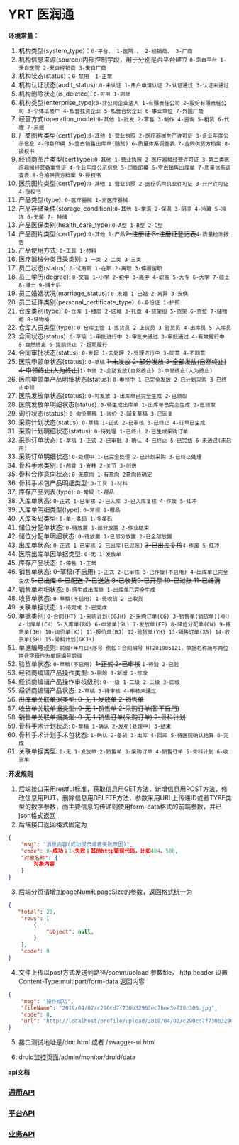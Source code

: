 # YRT 医润通

**环境常量：**
1. 机构类型(system_type)：`0-平台、 1-医院 、 2-经销商、 3-厂商`
2. 机构信息来源(source):内部控制字段，用于分别是否平台建立 `0-来自平台 1-来自医院 2-来自经销商 3-来自厂商`
3. 机构状态(status)：`0-禁用  1-正常`
4. 机构认证状态(audit_status): `0-未认证 1-用户申请认证 2-认证通过 3-认证未通过`
5. 机构删除状态(is_deleted): `0-可用 1-删除`
6. 机构类型(enterprise_type):`0-非公司企业法人 1-有限责任公司 2-股份有限责任公司 3-个体工商户 4-私营独资企业 5-私营合伙企业 6-事业单位 7-外国厂商`
7. 经营方式(operation_mode):`0-其他 1-批发 2-零售 3-制作 4-咨询 5-租赁 6-代理 7-采掘`
8. 厂商图片类型(certType):`0-其他 1-营业执照 2-医疗器械生产许可证 3-企业年度公示信息 4-印章印模 5-空白销售出库单(随货) 6-质量体系调查表 7-合同供货方档案 8-授权书`
9. 经销商图片类型(certType):`0-其他 1-营业执照 2-医疗器械经营许可证 3-第二类医疗器械经营备案凭证 4-企业年度公示信息 5-印章印模 6-空白销售出库单 7-质量体系调查表 8-合格供货方档案 9-授权书`
10. 医院图片类型(certType):`0-其他 1-营业执照 2-医疗机构执业许可证 3-开户许可证 4-授权书`
11. 产品类型(type): `0-医疗器械 1-非医疗器械`
11. 产品存储条件(storage_condition):`0-其他 1-常温 2-保温 3-阴凉 4-冷藏 5-冷冻 6-无菌 7- 特储`
12. 产品医保类别(health_care_type):`0-A型 1-B型 2-C型`
13. 产品图片类型(certType):`0-其他 1-产品`~~2-注册证 3-注册证登记表~~`4-质量检测报告`
14. 产品使用方式: `0-工具 1-材料`
15. 医疗器械分类目录类别: `1-一类 2-二类 3-三类`
14. 员工状态(status): `0-试用期 1-在职 2-离职 3-停薪留职`
15. 员工学历(degree): `0-文盲 1-小学 2-初中 3-高中 4-职高 5-大专 6-大学 7-硕士 8-博士 9-博士后`
16. 员工婚姻状况(marriage_status): `0-未婚 1-已婚 2-离异 3-丧偶`
17. 员工证件类别(personal_certificate_type): `0-身份证 1-护照`
18. 仓库类别(type): `0-仓库 1-楼层 2-区域 3-托盘 4-货架组 5-货架 6-货位 7-储物柜 8-储物格`
19. 仓库人员类型(type): `0-仓库主管 1-拣货员 2-上货员 3-验货员 4-出库员 5-入库员`
19. 合同状态(status): `0-草稿 1-审批进行中 2-审批未通过 3-审批通过 4-有效履行中 5-自然终止 6-提前终止 7-超期履行`
20. 合同审批状态(status): `0-发起 1-未处理 2-处理进行中 3-同意 4-不同意`
21. 医院申领单状态(status): `0-草稿` ~~1-未发放 2-部分发放 3-全部发放(自然终止) 4-申领终止(人为终止)~~`1-申领 2-全部发放(自然终止) 3-申领终止(人为终止)`
22. 医院申领单产品明细状态(status): `0-申领中 1-已完全发放 2-已计划采购 3-已终止申领`
23. 医院发放单状态(status): `0-可发放 1-出库单已完全生成 2-已领取`
24. 医院发放单明细状态(status): `0-待生成出库单 1-出库单已完全生成 2-已领取`
22. 询价状态(status): `0-询价草稿 1-询价 2-回复草稿 3-已回复`
23. 采购计划状态(status): `0-草稿 1-正式 2-已审核 3-已终止 4-订单已生成`
24. 采购计划明细状态(status): `0-待处理 1-已终止 2-已生成采购订单`
25. 采购订单状态: `0-草稿 1-正式 2-已审批 3-确认 4-已终止 5-已完结 6-未通过(未启用)`
26. 采购订单明细状态: `0-处理中 1-已完全处理 2-已计划采购 3-已终止处理`
27. 骨科手术类别: `0-颅骨 1-脊柱 2-关节 3-创伤`
28. 骨科合作意向状态: `0-无意向 1-有意向 2意向待确定`
29. 骨科手术包产品明细类型: `0-工具 1-材料`
30. 库存产品列表(type): `0-常规 1-赠品`
31. 入库单状态: `0-正式 1-已审核 2-已入库 3-已入库复核 4-作废 5-红冲`
32. 入库单明细类型(type): `0-常规 1-赠品`
33. 入库条码类型: `0-单一条码 1-多条码`
34. 储位分配单状态: `0-待放置 1-部分放置 2-作业结束`
35. 储位分配单明细状态: `0-待放置 1-已部分放置 2-已全部放置`
33. 出库单状态: `0-正式 1-已审核 2-已出库(已过账)` ~~3-已出库复核~~`4-作废 5-红冲`
34. 医院出库单因单据类型: `0-无 1-发放单`
34. 库存产品状态: `0-停售 1-正常`
35. 销售单状态: ~~0-草稿(不启用)~~ `1-正式 2-已审核 3-已作废(不启用) 4-出库单已完全生成` ~~5-已出库 6-已配送 7-已送达 8-已收货9-已开票 10-已过账 11-已结清~~
36. 销售单明细状态: `0-待生成出库单 1-出库单已完全生成`
37. 收货单状态: `0-草稿(不启用) 1-待收货 2-已收货`
38. 关联单据状态: `1-待完成 2-已完成`
36. 单据类别: `0-合同(HT) 1-采购计划(CGJH) 2-采购订单(CG) 3-销售单(销货单)(XH) 4-出库单(CK) 5-入库单(RK) 6-申领单(SL) 7-发放单(FF) 8-储位分配单(CW) 9-拣货单(JH) 10-询价单(XJ) 11-报价单(BJ) 12-验货单(YH) 13-销售订单(XS) 14-收货单(SH) 15-骨科计划(GKJH)`
37. 单据编号规则: `前缀+年月日+序号 例如：合同编号 HT201905121，单据名称简写两位拼音字母作为单据编号前缀`
38. 验货单状态: `0-草稿(不启用) `~~1-正式 2-已审核~~ `1-待验 2-已验`  
38. 经销商编辑产品操作类型: `0-删除 1-新增 2-修改`
39. 经销商编辑产品操作审核级别: `0-一级 1-二级 2-三级 3-四级`
40. 经销商编辑产品状态: `2-草稿 3-待审核 4-审核未通过`
41. ~~出库单关联单据类型: 0-无 1-发放单 2-销售单~~
42. ~~收货单关联单据类型: 0-无 1-销售单 2-采购订单(暂不启用)~~
43. ~~销售单关联单据类型: 0-无 1-销售订单(采购订单) 2-骨科计划~~
42. 骨科手术计划状态: `0-草稿 1-确认 2-发布(处理中) 3-结束`
43. 骨科手术计划手术包状态: `1-确认 2-备货 3-出库 4-回库 5-待医院确认结算 6-完成`
44. 关联单据类型: `0-无 1-发放单 2-销售单 3-采购订单 4-销售订单 5-骨科计划 6-收货单`

**开发规则**

1. 后端接口采用restful标准，获取信息用GET方法，新增信息用POST方法，修改信息用PUT，删除信息用DELETE方法，参数采用URL上传递ID或者TYPE类型的数字参数，而主要信息的传递则使用form-data格式的前端参数，并已json格式返回
2. 后端接口返回格式固定为

```json
{
    "msg": "消息内容(成功提示或者失败原因)",
    "code": 0-成功；1-失败；其他http错误代码，比如404、500,
    "对象名称": {
        对象内容
    }
}
```

3. 后端分页请增加pageNum和pageSize的参数，返回格式统一为
```json
{
   "total": 20,
    "rows": [
        {
            "object": null,
        }
    ],
    "code": 0
}
```


4. 文件上传以post方式发送到路径/comm/upload
参数file， http header 设置Content-Type:multipart/form-data 
返回内容
```json
{
    "msg": "操作成功",
    "fileName": "2019/04/02/c290cd7f730b32967ec7bee3ef78c306.jpg",
    "code": 0,
    "url": "http://localhost/profile/upload/2019/04/02/c290cd7f730b32967ec7bee3ef78c306.jpg"
}
```

5. 接口测试地址是/doc.html 或者 /swagger-ui.html

6. druid监控页面/admin/monitor/druid/data

**api文档**
### [通用API](/COMMON.md)
### [平台API](/PLATFORM.md)
### [业务API](/BUSINESS.md)
